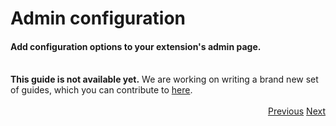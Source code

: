 # Admin configuration
<h4 class="fw-light">Add configuration options to your extension's admin page.</h4><br/>

<div class="alert mt-2 rounded-4 border" role="alert">
  <i class="bi bi-x mb-1" style="font-size:23px; float: left;"></i>
  <div class="ps-3 ms-3"><b>This guide is not available yet.</b> We are working on writing a brand new set of guides, which you can contribute to <a href="https://github.com/BlueprintFramework/web">here</a>.</div>
</div><br/>

<div class="btn-group docs-navigator" role="group" aria-label="Navigation" style="float: right">
  <a href="?page=developing-extensions/Custom-controllers" class="btn btn-dark bg-light-subtle border-light-subtle">Previous</a>
  <a href="?page=developing-extensions/Dashboard-wrappers" class="btn btn-dark bg-light-subtle border-light-subtle">Next</a>
</div>